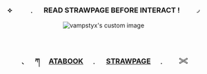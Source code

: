 <!-- level 1: simple bio and stats -->
<h3 align="center"> ⟡ 　　﹒  　READ STRAWPAGE BEFORE INTERACT !　　◞ </h3>

<p align="center">
  <img src="https://github.com/user-attachments/assets/f0dda95c-8a6d-4ba6-97b3-81bb30edd700" alt="vampstyx's custom image"/>
</p>

　<h3 align="center">﹑　 ཀ 　[ATABOOK](https://vampstyx.atabook.org/)　﹒ 　[STRAWPAGE](https://gunss.straw.page)　﹒　　𓏵</h3>
